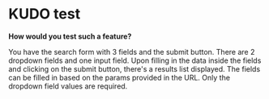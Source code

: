 # KUDO test

**How would you test such a feature?**

You have the search form with 3 fields and the submit button.
There are 2 dropdown fields and one input field.
Upon filling in the data inside the fields and clicking on the submit button, there's a results list displayed.
The fields can be filled in based on the params provided in the URL.
Only the dropdown field values are required.
